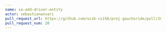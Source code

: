 ```yaml
---
name: sa-add-driver-entity
actor: sebastiananvari
pull_request_url: https://github.com/ucsb-cs156/proj-gauchoride/pull/20
pull_request_num: 20
---
```

